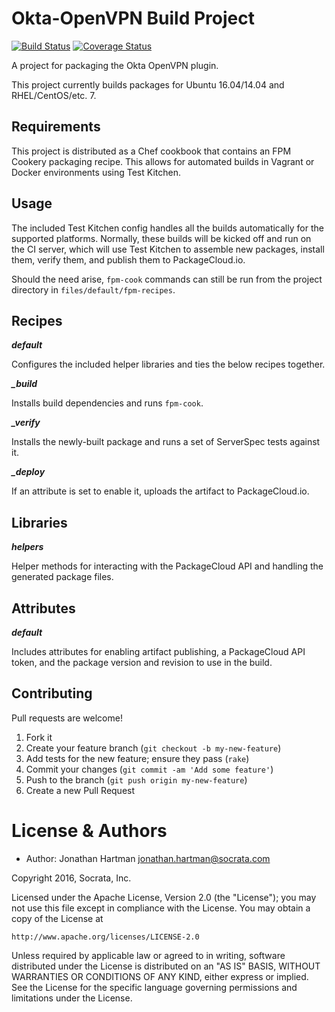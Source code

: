 Okta-OpenVPN Build Project
==========================
[![Build Status](https://img.shields.io/travis/socrata-platform/okta-openvpn-build.svg)][travis]
[![Coverage Status](https://img.shields.io/coveralls/socrata-platform/okta-openvpn-build.svg)][coveralls]

[travis]: https://travis-ci.org/socrata-platform/okta-openvpn-build
[coveralls]: https://coveralls.io/r/socrata-platform/okta-openvpn-build

A project for packaging the Okta OpenVPN plugin.

This project currently builds packages for Ubuntu 16.04/14.04 and
RHEL/CentOS/etc. 7.

Requirements
------------

This project is distributed as a Chef cookbook that contains an FPM Cookery
packaging recipe. This allows for automated builds in Vagrant or Docker
environments using Test Kitchen.

Usage
-----

The included Test Kitchen config handles all the builds automatically for the
supported platforms. Normally, these builds will be kicked off and run on the
CI server, which will use Test Kitchen to assemble new packages, install them,
verify them, and publish them to PackageCloud.io.

Should the need arise, `fpm-cook` commands can still be run from the project
directory in `files/default/fpm-recipes`.

Recipes
-------

***default***

Configures the included helper libraries and ties the below recipes together.

***_build***

Installs build dependencies and runs `fpm-cook`.

***_verify***

Installs the newly-built package and runs a set of ServerSpec tests against it.

***_deploy***

If an attribute is set to enable it, uploads the artifact to PackageCloud.io.

Libraries
---------

***helpers***

Helper methods for interacting with the PackageCloud API and handling the
generated package files.

Attributes
----------

***default***

Includes attributes for enabling artifact publishing, a PackageCloud API token,
and the package version and revision to use in the build.

Contributing
------------

Pull requests are welcome!

1. Fork it
2. Create your feature branch (`git checkout -b my-new-feature`)
3. Add tests for the new feature; ensure they pass (`rake`)
4. Commit your changes (`git commit -am 'Add some feature'`)
5. Push to the branch (`git push origin my-new-feature`)
6. Create a new Pull Request

License & Authors
=================
- Author: Jonathan Hartman <jonathan.hartman@socrata.com>

Copyright 2016, Socrata, Inc.

Licensed under the Apache License, Version 2.0 (the "License");
you may not use this file except in compliance with the License.
You may obtain a copy of the License at

    http://www.apache.org/licenses/LICENSE-2.0

Unless required by applicable law or agreed to in writing, software
distributed under the License is distributed on an "AS IS" BASIS,
WITHOUT WARRANTIES OR CONDITIONS OF ANY KIND, either express or implied.
See the License for the specific language governing permissions and
limitations under the License.
